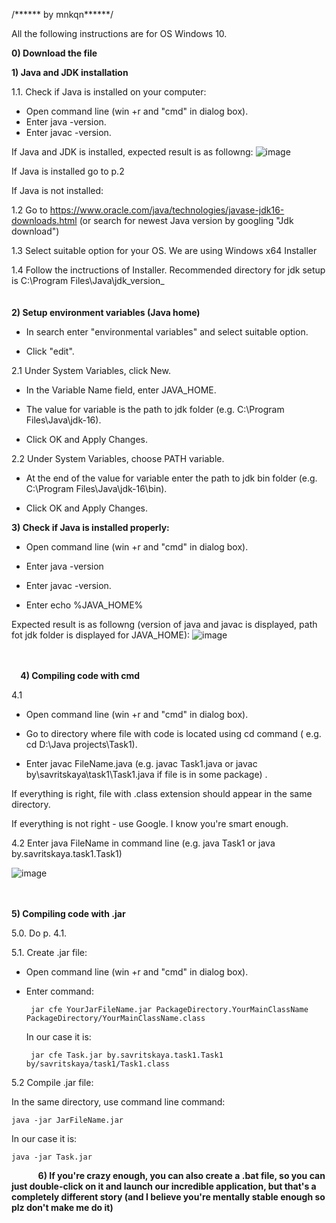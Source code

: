 /****** by mnkqn******/

All the following instructions are for OS Windows 10.

**0) Download the file**


**1) Java and JDK installation**
   
1.1. Check if Java is installed on your computer:
    
- Open command line (win +r and "cmd" in dialog box).
- Enter java -version.
- Enter javac -version.  
   
If Java and JDK is installed, expected result is as followng: ![image](https://user-images.githubusercontent.com/55387479/119819735-5eb53480-bef9-11eb-8836-d49fe68c1ca2.png)
    
If Java is installed go to p.2
  
If Java is not installed:
    
1.2 Go to https://www.oracle.com/java/technologies/javase-jdk16-downloads.html (or search for newest Java version by googling "Jdk download")
    
1.3 Select suitable option for your OS. We are using Windows x64 Installer    
    
1.4 Follow the inctructions of Installer. Recommended directory for jdk setup is C:\Program Files\Java\jdk_version_
⠀    
⠀    
 ⠀   
**2) Setup environment variables (Java home)**

   - In search enter "environmental variables" and select suitable option.
    
   - Click "edit".
    
   2.1 Under System Variables, click New.
    
   - In the Variable Name field, enter JAVA_HOME.
   
   - The value for variable is the path to jdk folder (e.g. C:\Program Files\Java\jdk-16).
   
   - Click OK and Apply Changes.
   
   2.2 Under System Variables, choose PATH variable.
   
   - At the end of the value for variable enter the path to jdk bin folder (e.g. C:\Program Files\Java\jdk-16\bin).
   
   - Click OK and Apply Changes.


**3) Check if Java is installed properly:**
   
   - Open command line (win +r and "cmd" in dialog box).
   
   - Enter java -version 
   
   - Enter javac -version.
   
   - Enter echo %JAVA_HOME%
  
  Expected result is as followng (version of java and javac is displayed, path fot jdk folder is displayed for JAVA_HOME):
    ![image](https://user-images.githubusercontent.com/55387479/119828185-9aa0c780-bf02-11eb-8870-a9c0d205ca28.png)

 ⠀  
 ⠀  
   ⠀
**4) Compiling code with cmd**
   
  4.1 
  - Open command line (win +r and "cmd" in dialog box).
  
  - Go to directory where file with code is located using cd command ( e.g. cd D:\Java projects\Task1).
  
  - Enter javac FileName.java (e.g. javac Task1.java or javac by\savritskaya\task1\Task1.java if file is in some package) .
 
 If everything is right, file with .class extension should appear in the same directory.
 
 If everything is not right - use Google. I know you're smart enough.
 
 4.2 
 Enter java FileName in command line (e.g. java Task1 or java by.savritskaya.task1.Task1)
   
  ![image](https://user-images.githubusercontent.com/55387479/119829181-a5a82780-bf03-11eb-88ef-fd778b2648a1.png)

⠀
⠀    
  ⠀  
**5) Compiling code with .jar**
  
  5.0. Do p. 4.1.
  
  5.1. Create .jar file:
 
 - Open command line (win +r and "cmd" in dialog box).
  
 - Enter command:     
   
        jar cfe YourJarFileName.jar PackageDirectory.YourMainClassName PackageDirectory/YourMainClassName.class
        
    In our case it is:
    
        jar cfe Task.jar by.savritskaya.task1.Task1 by/savritskaya/task1/Task1.class
    
  5.2 Compile .jar file:
  
   In the same directory, use command line command:
   
    java -jar JarFileName.jar
 
   
  In our case it is:
            
    java -jar Task.jar
   ⠀ 
    ⠀
    ⠀
  **6) If you're crazy enough, you can also create a .bat file, so you can just double-click on it and launch our incredible application, but that's a completely different story (and I believe you're mentally stable enough so plz don't make me do it)**   
